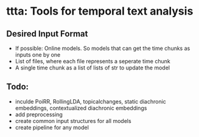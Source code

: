 # ttta: Tools for temporal text analysis

## Desired Input Format
- If possible: Online models. So models that can get the time chunks as inputs one by one
- List of files, where each file represents a seperate time chunk
- A single time chunk as a list of lists of str to update the model

## Todo:
- inculde PoiRR, RollingLDA, topicalchanges, static diachronic embeddings, contextualized diachronic embeddings
- add preprocessing
- create common input structures for all models
- create pipeline for any model
